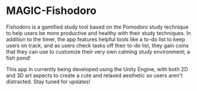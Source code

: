 # MAGIC-Fishodoro #

Fishodoro is a gamified study tool based on the Pomodoro study technique to help users be more productive and healthy with their study techniques. In addition to the timer, the app features helpful tools like a to-do list to keep users on track, and as users check tasks off their to-do list, they gain coins that they can use to customize their very own calming study environment; a fish pond!

This app in currently being developed using the Unity Engine, with both 2D and 3D art aspects to create a cute and relaxed aesthetic so users aren't distracted. Stay tuned for updates!
